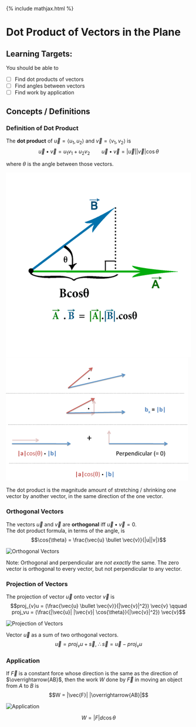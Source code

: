 {% include mathjax.html %}

# Dot Product of Vectors in the Plane

## Learning Targets:

You should be able to
- [ ] Find dot products of vectors
- [ ] Find angles between vectors
- [ ] Find work by application

## Concepts / Definitions

### Definition of Dot Product

The **dot product** of $\vec{u} = \langle u_1, u_2 \rangle$ and $\vec{v} = \langle v_1, v_2 \rangle$ is
$$\vec{u} \bullet \vec{v} = u_1 v_1 + u_2 v_2 \qquad \vec{u} \bullet \vec{v} = |\vec{u}| |\vec{v}| \cos{\theta}$$

where $\theta$ is the angle between those vectors.

![Dot Product Definition](../assets/precalculus/dot-product-of-vectors-in-the-plane_1.gif)
![Dot Product Rotation](../assets/precalculus/dot-product-of-vectors-in-the-plane_2.png)

The dot product is the magnitude amount of stretching / shrinking one vector by another vector, in the same direction of the one vector.

### Orthogonal Vectors

The vectors $\vec{u}$ and $\vec{v}$ are **orthogonal** iff $\vec{u} \bullet \vec{v} = 0$.<br>
The dot product formula, in terms of the angle, is
$$\cos{\theta} = \frac{\vec{u} \bullet \vec{v}}{|u||v|}$$

![Orthogonal Vectors](../assets/precalculus/dot-product-of-vectors-in-the-plane_3.png)

<!--Note: replace Note: with PRO TIP-->

Note: Orthogonal and perpendicular are *not exactly* the same. The zero vector is orthogonal to every vector, but not perpendicular to any vector.

### Projection of Vectors

The projection of vector $\vec{u}$ onto vector $\vec{v}$ is
$$proj_{v}u = (\frac{\vec{u} \bullet \vec{v}}{|\vec{v}|^2}) \vec{v} \qquad proj_vu = (\frac{|\vec{u}| |\vec{v}| \cos{\theta}}{|\vec{v}|^2}) \vec{v}$$

![Projection of Vectors](../assets/precalculus/dot-product-of-vectors-in-the-plane_4.png)

Vector $\vec{u}$ as a sum of two orthogonal vectors.
$$\vec{u} = proj_vu + \vec{s},\ \therefore \vec{s} = \vec{u} - proj_vu$$

### Application

If $\vec{F}$ is a constant force whose direction is the same as the direction of $\overrightarrow{AB}$, then the work $W$ done by $\vec{F}$ in moving an object from $A$ to $B$ is
$$W = |\vec{F}| |\overrightarrow{AB}|$$

![Application](../assets/precalculus/dot-product-of-vectors-in-the-plane_5.png)

$$W = |F|d\cos{\theta}$$
